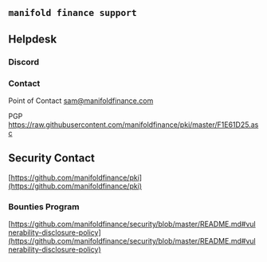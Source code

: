 ## `manifold finance support`

## Helpdesk

### Discord

### Contact 

Point of Contact <sam@manifoldfinance.com>

PGP <https://raw.githubusercontent.com/manifoldfinance/pki/master/F1E61D25.asc>

## Security Contact

[https://github.com/manifoldfinance/pki](https://github.com/manifoldfinance/pki)

### Bounties Program

[https://github.com/manifoldfinance/security/blob/master/README.md#vulnerability-disclosure-policy](https://github.com/manifoldfinance/security/blob/master/README.md#vulnerability-disclosure-policy)

